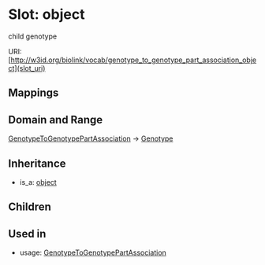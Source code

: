 # Slot: object


child genotype

URI: [http://w3id.org/biolink/vocab/genotype_to_genotype_part_association_object](slot_uri)
## Mappings

## Domain and Range

[GenotypeToGenotypePartAssociation](GenotypeToGenotypePartAssociation.md) -> [Genotype](Genotype.md)
## Inheritance

 *  is_a: [object](object.md)
## Children

## Used in

 *  usage: [GenotypeToGenotypePartAssociation](GenotypeToGenotypePartAssociation.md)
